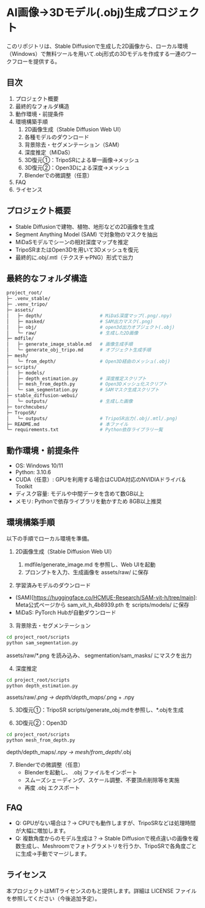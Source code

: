 # AI画像→3Dモデル(.obj)生成プロジェクト

このリポジトリは、Stable Diffusionで生成した2D画像から、ローカル環境（Windows）で無料ツールを用いて.obj形式の3Dモデルを作成する一連のワークフローを提供する。

## 目次
1. プロジェクト概要
2. 最終的なフォルダ構造
3. 動作環境・前提条件
4. 環境構築手順
    1. 2D画像生成（Stable Diffusion Web UI）
    2. 各種モデルのダウンロード
    3. 背景除去・セグメンテーション（SAM）
    4. 深度推定（MiDaS）
    5. 3D復元①：TripoSRによる単一画像→メッシュ
    6. 3D復元②：Open3Dによる深度→メッシュ
    7. Blenderでの微調整（任意）
6. FAQ
7. ライセンス

## プロジェクト概要
- Stable Diffusionで建物、植物、地形などの2D画像を生成
- Segment Anything Model (SAM) で対象物のマスクを抽出
- MiDaSモデルでシーンの相対深度マップを推定
- TripoSRまたはOpen3Dを用いて3Dメッシュを復元
- 最終的に.obj/.mtl（テクスチャPNG）形式で出力

## 最終的なフォルダ構造
```bash
project_root/
├─ .venv_stable/
├─ .venv_tripo/
├─ assets/
│   ├─ depth/                     # MiDaS深度マップ(.png/.npy)
│   ├─ masked/                    # SAM出力マスク(.png)
│   ├─ obj/                       # open3d出力オブジェクト(.obj)
│   └─ raw/                       # 生成した2D画像
├─ mdfile/
│   ├─ generate_image_stable.md   # 画像生成手順
│   └─ generate_obj_tripo.md      # オブジェクト生成手順
├─ mesh/
│   └─ from_depth/                # Open3D経由のメッシュ(.obj)
├─ scripts/
│   ├─ models/
│   ├─ depth_estimation.py        # 深度推定スクリプト
│   ├─ mesh_from_depth.py         # Open3Dメッシュ化スクリプト
│   └─ sam_segmentation.py        # SAMマスク生成スクリプト
├─ stable_diffusion-webui/
│   └─ outputs/                   # 生成した画像
├─ torchmcubes/
├─ TropoSR/
│   └─ outputs/                   # TripoSR出力(.obj/.mtl/.png)
├─ README.md                      # 本ファイル
└─ requirements.txt               # Python依存ライブラリ一覧
```

## 動作環境・前提条件
- OS: Windows 10/11
- Python: 3.10.6
- CUDA（任意）: GPUを利用する場合はCUDA対応のNVIDIAドライバ＆Toolkit
- ディスク容量: モデルや中間データを含めて数GB以上
- メモリ: Pythonで依存ライブラリを動かすため 8GB以上推奨

## 環境構築手順
以下の手順でローカル環境を準備。

1. 2D画像生成（Stable Diffusion Web UI）
    1. mdfile/generate_image.md を参照し、Web UIを起動
    2. プロンプトを入力、生成画像を assets/raw/ に保存

2. 学習済みモデルのダウンロード
- (SAM)[https://huggingface.co/HCMUE-Research/SAM-vit-h/tree/main]: Meta公式ページから sam_vit_h_4b8939.pth を scripts/models/ に保存
- MiDaS: PyTorch Hubが自動ダウンロード

3. 背景除去・セグメンテーション
```bash
cd project_root/scripts
python sam_segmentation.py
```
assets/raw/*.png を読み込み、 segmentation/sam_masks/ にマスクを出力

4. 深度推定
```bash
cd project_root/scripts
python depth_estimation.py
```
assets/raw/*.png → depth/depth_maps/*.png + .npy

5. 3D復元①：TripoSR
scripts/generate_obj.mdを参照し、*.objを生成

6. 3D復元②：Open3D
```bash
cd project_root/scripts
python mesh_from_depth.py
```
depth/depth_maps/*.npy → mesh/from_depth/*.obj

7. Blenderでの微調整（任意）
    - Blenderを起動し、 .obj ファイルをインポート
    - スムーズシェーディング、スケール調整、不要頂点削除等を実施
    - 再度 .obj エクスポート

## FAQ
- Q: GPUがない場合は？→ CPUでも動作しますが、TripoSRなどは処理時間が大幅に増加します。
- Q: 複数角度からのモデル生成は？→ Stable Diffusionで視点違いの画像を複数生成し、Meshroomでフォトグラメトリを行うか、TripoSRで各角度ごとに生成→手動でマージします。

## ライセンス
本プロジェクトはMITライセンスのもと提供します。詳細は LICENSE ファイルを参照してください（今後追加予定）。
